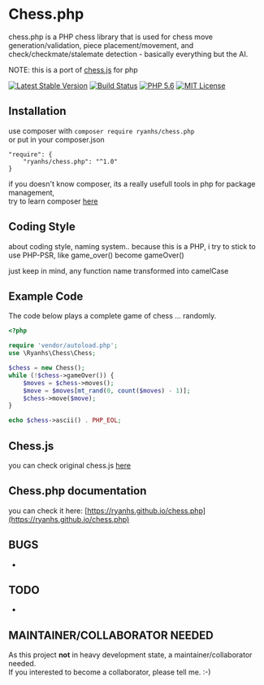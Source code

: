 # Chess.php

chess.php is a PHP chess library that is used for chess move
generation/validation, piece placement/movement, and check/checkmate/stalemate
detection - basically everything but the AI.

NOTE: this is a port of [chess.js](https://github.com/jhlywa/chess.js) for php  

[![Latest Stable Version](https://poser.pugx.org/ryanhs/chess.php/v/stable)](https://packagist.org/packages/ryanhs/chess.php)
[![Build Status](https://travis-ci.org/ryanhs/chess.php.svg?branch=master)](https://travis-ci.org/ryanhs/chess.php)
[![PHP 5.6](http://php-eye.com/badge/symfony/symfony/php56.svg)](http://php.net/)
[![MIT License](https://poser.pugx.org/ryanhs/chess.php/license)](https://packagist.org/packages/ryanhs/chess.php)  

## Installation

use composer with `composer require ryanhs/chess.php`   
or put in your composer.json  
```
"require": {
	"ryanhs/chess.php": "^1.0"
}
```


if you doesn't know composer, its a really usefull tools in php for package management,   
try to learn composer [here](https://getcomposer.org/doc/00-intro.md)


## Coding Style
about coding style, naming system..
because this is a PHP, i try to stick to use PHP-PSR, like game_over() become gameOver()  

just keep in mind, any function name transformed into camelCase

## Example Code
The code below plays a complete game of chess ... randomly.

```php
<?php

require 'vendor/autoload.php';
use \Ryanhs\Chess\Chess;

$chess = new Chess();
while (!$chess->gameOver()) {
	$moves = $chess->moves();
	$move = $moves[mt_rand(0, count($moves) - 1)];
	$chess->move($move);
}

echo $chess->ascii() . PHP_EOL;
```

## Chess.js
you can check original chess.js [here](https://github.com/jhlywa/chess.js)


## Chess.php documentation

you can check it here: [https://ryanhs.github.io/chess.php](https://ryanhs.github.io/chess.php)

## BUGS

-

## TODO

-

## MAINTAINER/COLLABORATOR NEEDED

As this project **not** in heavy development state, a maintainer/collaborator needed.  
If you interested to become a collaborator, please tell me. :-)
